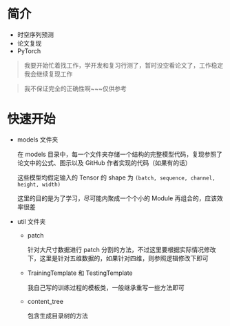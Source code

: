 # 简介

- 时空序列预测
- 论文复现
- PyTorch

> 我要开始忙着找工作，学开发和复习行测了，暂时没空看论文了，工作稳定我会继续复现工作

> 我不保证完全的正确性啊~~~仅供参考

# 快速开始

- models 文件夹

  在 models 目录中，每一个文件夹存储一个结构的完整模型代码，复现参照了论文中的公式、图示以及 GitHub 作者实现的代码（如果有的话）

  这些模型均假定输入的 Tensor 的 shape 为 `(batch, sequence, channel, height, width)`
  
  这里的目的是为了学习，尽可能内聚成一个个小的 Module 再组合的，应该效率很差

- util 文件夹

  - patch

    针对大尺寸数据进行 patch 分割的方法，不过这里要根据实际情况修改下，这里是针对五维数据的，如果针对四维，则参照逻辑修改下即可

  - TrainingTemplate 和 TestingTemplate

    我自己写的训练过程的模板类，一般继承重写一些方法即可

  - content_tree

    包含生成目录树的方法





